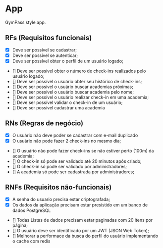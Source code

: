 # App

GymPass style app.

## RFs (Requisitos funcionais)

- [x] Deve ser possível se cadastrar;
- [x] Deve ser possível se autenticar;
- [x] Deve ser possível obter o perfil de um usuário logado;
- [] Deve ser possível obter o número de check-ins realizados pelo usuário logado;
- [] Deve ser possível o usuário obter seu histórico de check-ins;
- [] Deve ser possível o usuário buscar academias próximas;
- [] Deve ser possível o usuário buscar academia pelo nome;
- [] Deve ser possível o usuário realizar check-in em uma academia;
- [] Deve ser possível validar o check-in de um usuário;
- [] Deve ser possível cadastrar uma academia

## RNs (Regras de negócio)

- [x] O usuário não deve poder se cadastrar com e-mail duplicado
- [x] O usuário não pode fazer 2 check-ins no mesmo dia;
- [] O usuário não pode fazer check-ins se não estiver perto (100m) da academia;
- [] O check-in só pode ser validado até 20 minutos após criado;
- [] O check-in só pode ser validado por administradores;
- [] A academia só pode ser cadastrada por administradores;

## RNFs (Requisitos não-funcionais)

- [x] A senha do usuario precisa estar criptografada;
- [x] Os dados da aplicação precisam estar presistido em um banco de dados PostgreSQL
- [] Todas Listas de dados precisam estar paginadas com 20 itens por página;
- [] O usuário deve ser identificado por um JWT (JSON Web Token);
- [] Melhorar a performace da busca do perfil do usuário implementando o cache com redis
